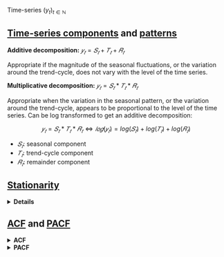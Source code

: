 Time-series $(y_t)_{t \in \mathbb{N}}$


## [Time-series components](https://otexts.com/fpp2/components.html) and [patterns](https://otexts.com/fpp2/tspatterns.html)

**Additive decomposition:**  $𝑦_𝑡 = 𝑆_𝑡 + 𝑇_𝑡 + 𝑅_𝑡$
 
Appropriate if the magnitude of the seasonal fluctuations, or the variation around the trend-cycle, does not vary with the level of the time series.

**Multiplicative decomposition:**  $𝑦_𝑡 = 𝑆_𝑡 * 𝑇_𝑡 * 𝑅_𝑡$
 
Appropriate when the variation in the seasonal pattern, or the variation around the trend-cycle, appears to be proportional to the level of the time series. 
Can be log transformed to get an additive decomposition:

$$𝑦_𝑡 = 𝑆_𝑡 * 𝑇_𝑡 * 𝑅_𝑡 \Leftrightarrow 𝑙𝑜𝑔(𝑦_𝑡) = log(𝑆_𝑡) + log(𝑇_𝑡) + log(𝑅_𝑡)$$
 
- $𝑆_𝑡$: seasonal component
- $𝑇_𝑡$: trend-cycle component
- $𝑅_𝑡$: remainder component


## [Stationarity](https://otexts.com/fpp2/stationarity.html)

<details>
<summary><b>Details</b></summary>

A stationary time series is one whose properties do not depend on the time at which the series is observed:
- constant mean ($leftrightarrow$ no trend)
- constant standard deviation
- no seasonality

A white noise series is stationary (key property: it's not predictable):
- mean = 0
- constant standard deviation
- correlation between lags is zero

A time-series with cyclic behaviour (but no trend or seasonality) is stationary because the cycles are not of a fixed length, so before we observe the series we cannot be sure where the peaks and troughs of the cycles will be.

**Log-transformation** can help stabilize the variance of a time-series.

**Differencing** can help stabilise the mean of a time-series and eliminate/reduce trend and seasonality. 
The differenced series is the change between consecutive observations $y'_t = y_t - y_{t-1}$
- This can be applied multiple times, or there's also seasonal differencing $y'_t = y_t - y_{t-m}$ for $m \geq 1$.
- If differencing is used, it's important that the differences are interpretable.

How to test for stationarity:
- visually
- global vs. local tests
- ACF: for a stationary time-series, the ACF will drop to zero relatively quickly
- statistical hypothesis tests for stationarity to more objectively determine if differencing is required, such as the *unit root test* or *augmented Dickey-Fuller test*
</details>


## [ACF](https://otexts.com/fpp2/autocorrelation.html) and [PACF](https://otexts.com/fpp2/non-seasonal-arima.html)

<details>
<summary><b>ACF</b></summary>

Complete auto-correlation function, giving auto-correlation values of a series with its lagged values. 
Describes how much the present value of a series is related with its past values. 
A time-series can have components like trend, seasonality, cyclic and residual. 
ACF considers all these components when finding correlations.

--> Used to find the order of the moving average (MA) process
</details>

<details>
<summary><b>PACF</b></summary>

Partial auto-correlation function. 
Instead of finding correlation of present values with all lags like ACF, it finds the correlation of the residual (i.e. what remains after removing effects already explained by earlier lags) with the next lag value. 
Essentially at each time $t$ it calculates the "pure" correlations between $y_t$ and $y_{t-k}$ (for $𝑘 \geq 1$), 
removing any "indirect" effects of the type $𝑦_{𝑡−𝑘} \rightarrow 𝑦_{𝑡−𝑘+1} \rightarrow ... \rightarrow 𝑦_𝑡$ and only considering the "direct" effect $𝑦_{𝑡−𝑘} \rightarrow 𝑦_𝑡$.

The first partial autocorrelation is identical to the first autocorrelation. 
The $𝑘$-th partial autocorrelation coefficient is equal to the estimate of $\phi_𝑘$ in an $AR(𝑘)$ model.

--> Used to find the order of the auto-regressive (AR) process
</details>
